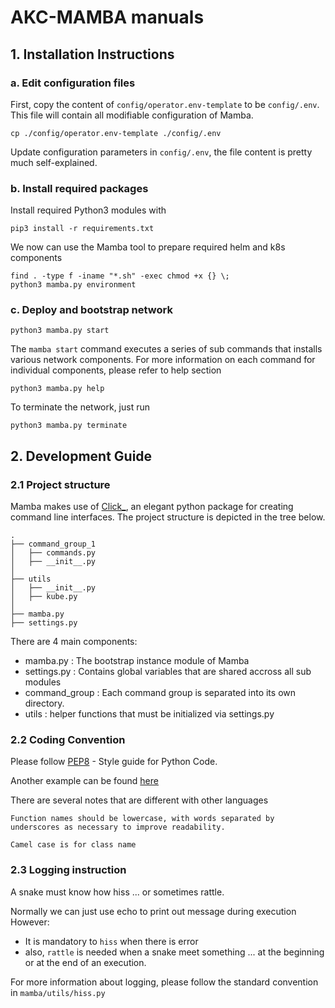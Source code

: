 # AKC-MAMBA manuals

## 1. Installation Instructions

### a. Edit configuration files
First, copy the content of `config/operator.env-template` to be `config/.env`. This file will contain all modifiable configuration of Mamba.

```
cp ./config/operator.env-template ./config/.env
```

Update configuration parameters in `config/.env`, the file content is pretty much self-explained.

### b. Install required packages
Install required Python3 modules with

```
pip3 install -r requirements.txt
```

We now can use the Mamba tool to prepare required helm and k8s components

```
find . -type f -iname "*.sh" -exec chmod +x {} \;
python3 mamba.py environment
```

### c. Deploy and bootstrap network

```
python3 mamba.py start
```

The `mamba start` command executes a series of sub commands that installs various network components. For more information on each command for individual components, please refer to help section

```
python3 mamba.py help
```

To terminate the network, just run

```
python3 mamba.py terminate
```

## 2. Development Guide

### 2.1 Project structure
Mamba makes use of [Click_](http://click.palletsprojects.com/en/7.x/), an elegant python package for creating command line interfaces. The project structure is depicted in the tree below.

```
.
├── command_group_1
│   ├── commands.py
│   ├── __init__.py
│
├── utils
│   ├── __init__.py
│   ├── kube.py
│
├── mamba.py
├── settings.py

```

There are 4 main components: 
- mamba.py : The bootstrap instance module of Mamba 
- settings.py : Contains global variables that are shared accross all sub modules
- command_group : Each command group is separated into its own directory.
- utils : helper functions that must be initialized via settings.py

### 2.2 Coding Convention
Please follow [PEP8](https://www.python.org/dev/peps/pep-0008/) - Style guide for Python Code. 

Another example can be found [here](https://gist.github.com/RichardBronosky/454964087739a449da04)

There are several notes that are different with other languages

```
Function names should be lowercase, with words separated by underscores as necessary to improve readability.

Camel case is for class name
```

### 2.3 Logging instruction

A snake must know how hiss ... or sometimes rattle.

Normally we can just use echo to print out message during execution
However:
- It is mandatory to `hiss` when there is error
- also, `rattle` is needed when a snake meet something ... at the beginning or at the end of an execution.

For more information about logging, please follow the standard convention in `mamba/utils/hiss.py`
